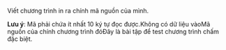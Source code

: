 Viết chương trình in ra chính mã nguồn của mình.

**Lưu ý**: Mã phải chứa ít nhất $10$ ký tự đọc được.Không có dữ liệu vàoMã nguồn của chính chương trình đóĐây là bài tập để test chương trình chấm đặc biệt.